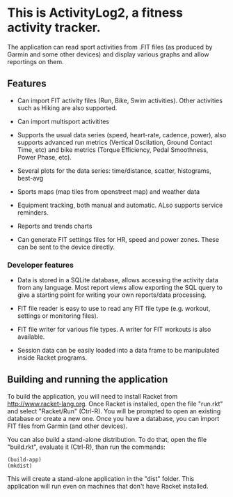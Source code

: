 # This is ActivityLog2, a fitness activity tracker. #

The application can read sport activities from .FIT files (as produced by
Garmin and some other devices) and display various graphs and allow reportings
on them.

## Features ##

* Can import FIT activity files (Run, Bike, Swim activities).  Other
  activities such as Hiking are also supported.

* Can import multisport activitites

* Supports the usual data series (speed, heart-rate, cadence, power), also
  supports advanced run metrics (Vertical Oscilation, Ground Contact Time,
  etc) and bike metrics (Torque Efficiency, Pedal Smoothness, Power Phase,
  etc).
  
* Several plots for the data series: time/distance, scatter, histograms,
  best-avg
  
* Sports maps (map tiles from openstreet map) and weather data

* Equipment tracking, both manual and automatic.  ALso supports service
  reminders.
  
* Reports and trends charts
  
* Can generate FIT settings files for HR, speed and power zones.  These can be
  sent to the device directly.
  
### Developer features ###

* Data is stored in a SQLite database, allows accessing the activity data from
  any language.  Most report views allow exporting the SQL query to give a
  starting point for writing your own reports/data processing.
  
* FIT file reader is easy to use to read any FIT file type (e.g. workout,
  settings or monitoring files).
  
* FIT file writer for various file types.  A writer for FIT workouts is also
  available.
  
* Session data can be easily loaded into a data frame to be manipulated inside
  Racket programs.
  
## Building and running the application ##

To build the application, you will need to install Racket from
http://www.racket-lang.org.  Once Racket is installed, open the file "run.rkt"
and select "Racket/Run" (Ctrl-R).  You will be prompted to open an existing
database or create a new one.  Once you have a database, you can import FIT
files from Garmin (and other devices).

You can also build a stand-alone distribution.  To do that, open the file
"build.rkt", evaluate it (Ctrl-R), than run the commands:

    (build-app)
    (mkdist)

This will create a stand-alone application in the "dist" folder.  This
application will run even on machines that don't have Racket installed.
